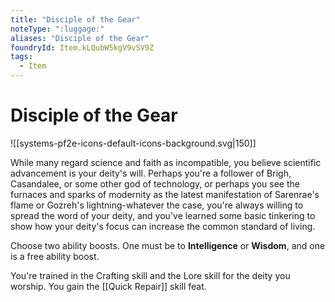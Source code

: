 ```yaml
---
title: "Disciple of the Gear"
noteType: ":luggage:"
aliases: "Disciple of the Gear"
foundryId: Item.kLQubW5kgV9vSV9Z
tags:
  - Item
---
```


# Disciple of the Gear
![[systems-pf2e-icons-default-icons-background.svg|150]]

While many regard science and faith as incompatible, you believe scientific advancement is your deity's will. Perhaps you're a follower of Brigh, Casandalee, or some other god of technology, or perhaps you see the furnaces and sparks of modernity as the latest manifestation of Sarenrae's flame or Gozreh's lightning-whatever the case, you're always willing to spread the word of your deity, and you've learned some basic tinkering to show how your deity's focus can increase the common standard of living.

Choose two ability boosts. One must be to **Intelligence** or **Wisdom**, and one is a free ability boost.

You're trained in the Crafting skill and the Lore skill for the deity you worship. You gain the [[Quick Repair]] skill feat.
